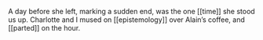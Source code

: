 A day before she left, marking a sudden end, was the one [[time]] she stood us up. Charlotte and I mused on [[epistemology]] over Alain’s coffee, and [[parted]] on the hour.